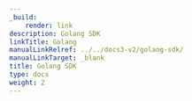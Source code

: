 ```yaml
---
_build:
    render: link
description: Golang SDK
linkTitle: Golang
manualLinkRelref: ../../docs3-v2/golang-sdk/
manualLinkTarget: _blank
title: Golang SDK
type: docs
weight: 2
---
```

